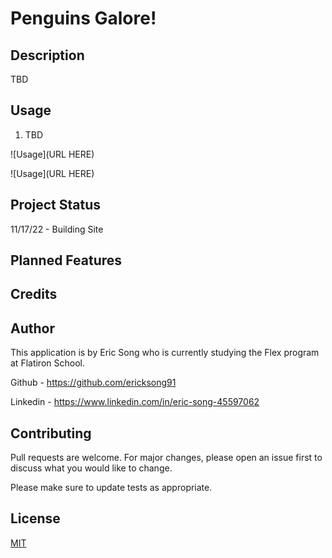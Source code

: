# Penguins Galore!

## Description

TBD

## Usage

1. TBD

![Usage](URL HERE)

![Usage](URL HERE)


## Project Status

11/17/22 - Building Site

## Planned Features


## Credits  


## Author

This application is by Eric Song who is currently studying the Flex program at Flatiron School.

Github - https://github.com/ericksong91

Linkedin - https://www.linkedin.com/in/eric-song-45597062


## Contributing 
Pull requests are welcome. For major changes, please open an issue first to discuss what you would like to change.

Please make sure to update tests as appropriate.

## License
[MIT](https://choosealicense.com/licenses/mit/)